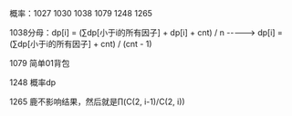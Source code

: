 概率：1027 1030 1038 1079 1248 1265

1038分母：dp[i] = (∑dp[小于i的所有因子] + dp[i] + cnt) / n -----> dp[i] = (∑dp[小于i的所有因子] + cnt) / (cnt - 1)

1079 简单01背包

1248 概率dp

1265 鹿不影响结果，然后就是∏(C(2, i-1)/C(2, i))